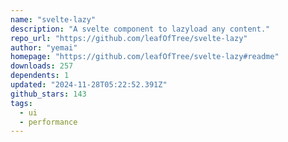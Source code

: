 ```yaml
---
name: "svelte-lazy"
description: "A svelte component to lazyload any content."
repo_url: "https://github.com/leafOfTree/svelte-lazy"
author: "yemai"
homepage: "https://github.com/leafOfTree/svelte-lazy#readme"
downloads: 257
dependents: 1
updated: "2024-11-28T05:22:52.391Z"
github_stars: 143
tags: 
  - ui
  - performance
---
```

